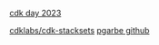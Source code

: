[cdk day 2023](https://www.youtube.com/watch?v=qlUR5jVBC6c&t=687s)

[cdklabs/cdk-stacksets](https://github.com/cdklabs/cdk-stacksets)
[pgarbe github](https://github.com/pgarbe/)
